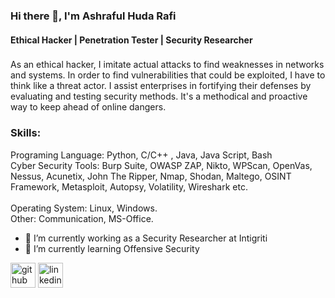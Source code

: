 ### Hi there 👋, I'm Ashraful Huda Rafi
#### Ethical Hacker | Penetration Tester | Security Researcher

###
As an ethical hacker, I imitate actual attacks to find weaknesses in networks and systems. In order to find vulnerabilities that could be exploited, I have to think like a threat actor. I assist enterprises in fortifying their defenses by evaluating and testing security methods. It's a methodical and proactive way to keep ahead of online dangers.

### Skills:<br>
Programing Language: Python, C/C++ , Java, Java Script, Bash <br>
Cyber Security Tools: Burp Suite, OWASP ZAP, Nikto, WPScan, OpenVas, Nessus, Acunetix, John The Ripper, Nmap, Shodan, Maltego, OSINT Framework, Metasploit, Autopsy, Volatility, Wireshark etc. <br>     
Operating System: Linux, Windows.     
Other: Communication, MS-Office.

- 🔭 I’m currently working as a Security Researcher at Intigriti
- 🌱 I’m currently learning Offensive Security 


[<img src='https://cdn.jsdelivr.net/npm/simple-icons@3.0.1/icons/github.svg' alt='github' height='40'>](https://github.com/Ashraful-Huda-Rafi)  [<img src='https://cdn.jsdelivr.net/npm/simple-icons@3.0.1/icons/linkedin.svg' alt='linkedin' height='40'>](https://www.linkedin.com/in/www.linkedin.com/in/ashraful-huda74/)  

